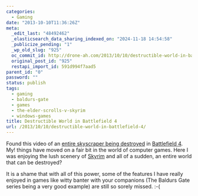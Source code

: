 ```yaml
---
categories:
  - Gaming
date: "2013-10-10T11:36:26Z"
meta:
  _edit_last: "48492462"
  _elasticsearch_data_sharing_indexed_on: "2024-11-18 14:54:58"
  _publicize_pending: "1"
  _wp_old_slug: "925"
  oc_commit_id: http://drone-ah.com/2013/10/10/destructible-world-in-battlefield-4/1381401389
  original_post_id: "925"
  restapi_import_id: 591d994f7aad5
parent_id: "0"
password: ""
status: publish
tags:
  - gaming
  - baldurs-gate
  - games
  - the-elder-scrolls-v-skyrim
  - windows-games
title: Destructible World in Battlefield 4
url: /2013/10/10/destructible-world-in-battlefield-4/
---
```


Found this video of an
[entire skyscraper being destroyed](http://www.gamecupid.com/game-feature/4356 "Destructible World in BattleField 4")
in
[Battlefield 4](http://www.gamecupid.com/games/battlefield-4 "Features of Battlefield 4").
My! things have moved on a fair bit in the world of computer games. Here I was
enjoying the lush scenery of
[Skyrim](http://www.gamecupid.com/games/elder-scrolls-v-skyrim "Features of Skyrim")
and all of a sudden, an entire world that can be destroyed?

It is a shame that with all of this power, some of the features I have really
enjoyed in games like witty banter with your companions (The Baldurs Gate series
being a very good example) are still so sorely missed. :-(
